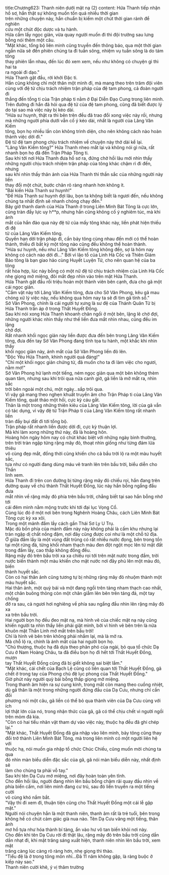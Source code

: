 title:Chương623: Thanh niên dưới mặt nạ (2)
content:
Hứa Thanh tiếp nhận hồ sơ, hắn thật sự không muốn tốn quá nhiều thời gian<br>trên những chuyện này, hắn chuẩn bị kiếm một chút thời gian rảnh để nghiên<br>cứu một chút độc dược và tu hành.<br>Hứa cầm lấy ngọc giản, vừa quay người muốn đi thì đội trưởng sau lưng<br>bỗng nói thêm một câu.<br>"Mặt khác, tổng bộ liên minh cũng truyền đến thông báo, qua một thời gian<br>ngắn nữa sẽ đến phiên chúng ta đi tuần sông, nhiệm vụ tuần sông là do tám tông<br>thay phiên lẫn nhau, đến lúc đó xem xem, nếu như không có chuyện gì thì hai ta<br>ra ngoài đi dạo."<br>Hứa Thanh gật đầu, rời khởi Đặc ti.<br>Hắn cũng không chỉ một thân một mình đi, mà mang theo trên trăm đội viên<br>cùng với đệ tử chịu trách nhiệm trận pháp của đệ tam phong, cả đoàn người đi<br>thẳng đến tổng ti của Trận pháp ti nằm ở Đại Diễn Đạo Cung trong liên minh.<br>Trên đường đi hắn đã hỏi qua đệ tử của đệ tam phong, cũng đã biết được lý<br>do tại sao mà việc này bị kéo dài.<br>"Hứa sư huynh, thật ra thì bên trên đều đã trao đổi xong việc này rồi, nhưng<br>mà những người phía dưới vẫn cố ý kéo dài, nhất là người của Lăng Vân Kiếm<br>tông, bọn họ nhiều lần còn không trình diện, cho nên không cách nào hoàn<br>thành việc dời đi."<br>Đệ tử đệ tam phong chịu trách nhiệm về chuyện này thở dài kể lại.<br>"Lăng Vân Kiếm tông?" Hứa Thanh nheo mắt lại và không nói gì nữa, rất<br>nhanh bọn họ đã đến Trận Pháp Tông ti.<br>Sau khi tới nơi Hứa Thanh đưa hồ sơ ra, đứng chờ hồi lâu mới nhìn thấy<br>những người chịu trách nhiệm trận pháp của tông khác chậm rì đi đến, nhưng<br>sau khi nhìn thấy thân ảnh của Hứa Thanh thì thần sắc của những người này liền<br>thay đổi một chút, bước chân rõ ràng nhanh hơn không ít.<br>"Bái kiến Hứa Thanh sư huynh!"<br>"Để Hứa Thanh sư huynh đợi lâu, bọn ta không biết là ngươi đến, nếu không<br>chúng ta nhất định sẽ nhanh chóng chạy đến."<br>Bây giờ thanh danh của Hứa Thanh ở trong Liên Minh Bát Tông là cực lớn,<br>cũng tràn đầy lực uy h**p, nhưng hắn cũng không cố ý nghiêm túc, mà khi ánh<br>mắt của hắn đảo qua này đệ tử của mấy tông khác này, liền phát hiện thiếu đi đệ<br>tử của Lăng Vân Kiếm tông.<br>Quyền hạn dời trận pháp đi, cần bảy tông cùng nhau đến mới có thể hoàn<br>thành, thiếu đi bất kỳ một tông nào cũng đều không thể hoàn thành.<br>"Hứa sư huynh, nếu như Lăng Vân Kiếm tông không đến, sợ là hôm nay<br>không có cách nào dời đi..." Bởi vì lão tổ của Linh Hà Cốc và Thiên Giám<br>Bảo tông là bạn giao hảo cùng Huyết Luyện Tử, cho nên quan hệ của ba tông<br>rất hòa hợp, lúc này bỗng có một nữ đệ tử chịu trách nhiệm của Linh Hà Cốc<br>nhẹ giọng mở miệng, đôi mắt đẹp nhìn vào trên mặt Hứa Thanh.<br>Hứa Thanh gật đầu rồi triệu hoán một thành viên bên cạnh, đưa cho gã một<br>cái ngọc giản.<br>"Cầm vật này tới Lăng Vân Kiếm tông, đưa cho Sở Vân Phong, kêu gã mau<br>chóng xử lý việc này, nếu không qua hôm nay ta sẽ đi tìm gã tính sổ."<br>Sở Vân Phong, chính là cái người tự xưng là sư đệ của Thánh Quân Tử bị<br>Hứa Thanh trấn áp ở trong Thất Huyết Đồng.<br>Sau khi nói xong Hứa Thanh khoanh chân ngồi ở một bên, lặng lẽ chờ đợi,<br>những người khác nhìn thấy như thế liền đưa mắt nhìn nhau, cũng đều im lặng<br>chờ đợi.<br>Rất nhanh khối ngọc giản này liền được đưa đến bên trong Lăng Vân Kiếm<br>tông, đưa đến tay Sở Vân Phong đang tĩnh tọa tu hành, một khắc khi nhìn thấy<br>khối ngọc giản này, ánh mắt của Sở Vân Phong liền đỏ lên.<br>"Độc Yêu Hứa Thanh, khinh người quá đáng!"<br>"Chỉ một khối ngọc giản chứng từ, đã muốn cho ta đi làm việc cho ngươi,<br>nằm mơ!"<br>Sở Vân Phong hừ lạnh một tiếng, ném ngọc giản qua một bên không thèm<br>quan tâm, nhưng sau khi trôi qua nửa canh giờ, gã liền là mở mắt ra, nhìn sắc<br>trời bên ngoài một chú, một ngày…sắp trôi qua.<br>Vì vậy gã mang theo nghẹn khuất truyền âm cho Trận Pháp ti của Lăng Vân<br>Kiếm tông, quát tháo một hồi, cực kỳ cáu gắt.<br>Thân là một trong những thiên kiêu của Lăng Vân Kiếm tông, lời của gã vẫn<br>có tác dụng, vì vậy đệ tử Trận Pháp ti của Lăng Vân Kiếm tông rất nhanh liền<br>tràn đầy bụi đất đi tới tổng bộ.<br>Trận pháp rất nhanh liền được dời đi, cực kỳ thuận lợi.<br>Mà khi làm xong những thứ này, đã là hoàng hôn.<br>Hoàng hôn ngày hôm nay có chút khác biệt với những ngày bình thường,<br>trên trời tràn ngập từng rặng mây đỏ, thoạt nhìn giống như từng đám lửa thiêu<br>vô cùng đẹp mắt, đồng thời cũng khiến cho cả bầu trời lộ ra một màu huyết sắc,<br>tựa như có người đang dùng máu vẽ tranh lên trên bầu trời, biểu diễn cho Thần<br>linh xem.<br>Hứa Thanh đi trên con đường bị từng rặng mây đỏ chiếu rọi, hắn đang trên<br>đường quay về chủ thành Thất Huyết Đồng, lúc này hắn bỗng ngẩng đầu đưa<br>mắt nhìn về rặng mây đỏ phía trên bầu trời, chẳng biết tại sao hắn bỗng nhớ tới<br>cái đêm mình nằm mộng trước khi tới đại lục Vọng Cổ.<br>Cùng lúc đó ở một nơi bên trong Nghênh Hoàng Châu, cách Liên Minh Bát<br>Tông cực kỳ xa xôi.<br>Trong một mảnh đầm lầy cách gần Thái Sơ Ly U Trụ.<br>Mặc dù bốn phía của mảnh đầm này này không phải là cấm khu nhưng lại<br>tràn ngập dị chất nồng đậm, nơi đây cũng được coi như là một chỗ tử địa.<br>Ở giữa đầm lầy là một vùng đất trũng có rất nhiều nước đọng, bên trong tồn<br>tại một rừng đá, từng khối nham thạch màu đen đột ngột mọc lên từ mặt đất<br>trong đầm lầy, cao thấp không đồng đều.<br>Rặng mây đỏ trên bầu trời xa xa chiếu rọi tới trên mặt nước trong đầm, trời<br>nước biến thành một màu khiến cho mặt nước nơi đây phủ lên một màu đỏ, biến<br>thành huyết sắc.<br>Còn có hai thân ảnh cũng tương tự bị những rặng mây đỏ nhuộm thành một<br>màu huyết sắc.<br>Hai thân ảnh, một quỳ bái và một đang ngồi trên tảng nham thạch cao nhất,<br>một chân buông thỏng còn một chân giẫm lên bên trên tảng đá, một tay chống<br>đỡ ra sau, cả ngươi hơi nghiêng về phía sau ngẩng đầu nhìn lên rặng mây đỏ xa<br>xa trên bầu trời.<br>Hai người bọn họ đều đeo mặt nạ, mà hình vẽ của chiếc mặt nạ này cũng<br>khiến người ta nhìn thấy liền phải giật mình, bởi vì hình vẽ bên trên là nửa<br>khuôn mặt Thần Linh mở mắt trên bầu trời!<br>Chỉ là hình vẽ bên trên không phải nhắm lại, mà là mở ra.<br>Mà chỗ lộ ra, chính là ánh mắt của hai người bọn họ.<br>"Chủ thượng, thuộc hạ đã dựa theo phân phó của ngài, bỏ qua tổ chức Dạ<br>Cưu ở Nam Hoàng Châu, ta đã điều bọn họ đi hết tới Thất Huyết Đồng, mượn<br>tay Thất Huyết Đồng cũng đã bị giết không sai biệt lắm."<br>"Mặt khác, cái chết của Bạch Lệ cũng có liên quan tới Thất Huyết Đồng, gã<br>chết ở trong tay của Phong chủ đệ lục phong của Thất Huyết Đồng."<br>Giờ phút này người quỳ bái bỗng thấp giọng mở miệng.<br>Trong thanh âm hiện ra sự cung kính, trong mắt còn mang theo cuồng nhiệt,<br>dù gã thân là một trong những người đứng đầu của Dạ Cưu, nhưng chỉ cần đối<br>phương nói một câu, gã liền có thể bỏ qua thành viên của Dạ Cưu cùng với ích<br>lợi thật lớn của nó, trong nhận thức của gã, gã có thể chịu chết vì người ngồi<br>trên mỏm đá kia.<br>"Còn có hai tiểu nhân vật tham dự vào việc này, thuộc hạ đều đã ghi chép<br>lại."<br>"Mặt khác, Thất Huyết Đồng đã gia nhập vào liên minh, bảy tông cũng thay<br>đổi trở thành Liên Minh Bát Tông, mà trong liên minh có một người liên hệ với<br>thuộc hạ, nói muốn gia nhập tổ chức Chúc Chiếu, cũng muốn mời chúng ta qua<br>đó nhìn màn biểu diễn đặc sắc của gã, gã nói màn biểu diễn này, nhất định sẽ<br>làm cho chúng ta phải vỗ tay."<br>Sau khi tên Dạ Cưu mở miệng, nơi đây hoàn toàn yên tĩnh.<br>Cho đến hồi lâu, người đang nhìn lên bầu bỗng chậm rãi quay đầu nhìn về<br>phía biển cấm, nơi liên minh đang cư trú, sau đó liền truyền ra một tiếng cười<br>vô cùng khó nắm bắt.<br>"Vậy thì đi xem đi, thuận tiện cũng cho Thất Huyết Đồng một cái lễ gặp<br>mặt."<br>Người nói chuyện hẳn là một thanh niên, thanh âm rất là trẻ tuổi, bên trong<br>không hề có chút cảm giác già nua nào. Tên Dạ Cưu vâng một tiếng, thân ảnh<br>mơ hồ tựa như hóa thành bí tàng, ẩn vào hư vô tan biến khỏi nơi này.<br>Cho đến khi tên Dạ Cưu rời đi thật lâu, rặng mây đỏ trên bầu trời cũng dần<br>dần nhạt đi, khi mặt trăng sáng xuất hiện, thanh niên nhìn lên bầu trời, xem mặt<br>trăng càng lúc càng rõ ràng hơn, nhẹ giọng thì thào.<br>"Tiểu đệ là ở trong tông môn nhỉ…Đã 11 năm không gặp, là ràng buộc ở<br>kiếp này sao."<br>Thanh niên cười khẽ, ý vị thâm trường